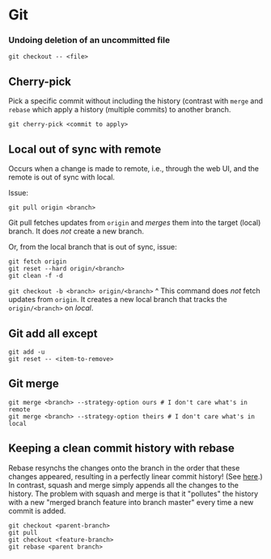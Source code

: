 # Git

### Undoing deletion of an uncommitted file

`git checkout -- <file>`

## Cherry-pick

Pick a specific commit without including the history (contrast with `merge` and `rebase` which apply a history
(multiple commits) to another branch.

`git cherry-pick <commit to apply>`

## Local out of sync with remote

Occurs when a change is made to remote, i.e., through the web UI, and the remote is out of sync with local.

Issue:

```
git pull origin <branch>
```

Git pull fetches updates from `origin` and _merges_ them into the target (local) branch.
It does _not_ create a new branch.

Or, from the local branch that is out of sync, issue:

```
git fetch origin
git reset --hard origin/<branch>
git clean -f -d
```

`git checkout -b <branch> origin/<branch>` 
^ This command does _not_ fetch updates from `origin`. It creates a new local branch that tracks
the `origin/<branch>` on _local_.


## Git add all except

```
git add -u
git reset -- <item-to-remove>
```

## Git merge

```
git merge <branch> --strategy-option ours # I don't care what's in remote
git merge <branch> --strategy-option theirs # I don't care what's in local
```

## Keeping a clean commit history with rebase

Rebase resynchs the changes onto the branch in the order that these changes appeared, 
resulting in a perfectly linear commit history! (See [here](https://www.atlassian.com/git/tutorials/merging-vs-rebasing).)
In contrast, squash and merge simply appends all the changes to the history. The
problem with squash and merge is that it "pollutes" the history with a new "merged 
branch feature into branch master" every time a new commit is added.

```
git checkout <parent-branch>
git pull 
git checkout <feature-branch>
git rebase <parent branch>
```


